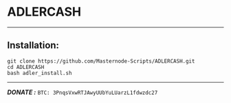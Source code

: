 # ADLERCASH
***
## Installation:
```Installation:
git clone https://github.com/Masternode-Scripts/ADLERCASH.git
cd ADLERCASH
bash adler_install.sh
```
***
***DONATE :***
```BTC: 3PnqsVxwRTJAwyUUbYuLUarzL1fdwzdc27```
